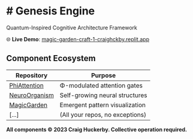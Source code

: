 # # Genesis Engine  
Quantum-Inspired Cognitive Architecture Framework  

🌐 **Live Demo**: [magic-garden-craft-1-craighckby.replit.app](https://magic-garden-craft-1-craighckby.replit.app)  

## Component Ecosystem  
| Repository               | Purpose                          |  
|--------------------------|----------------------------------|  
| [PhiAttention](link)     | Φ-modulated attention gates      |  
| [NeuroOrganism](link)    | Self-growing neural structures   |  
| [MagicGarden](link)      | Emergent pattern visualization   |  
| [...]                    | (All your repos, no exceptions)  |  

**All components © 2023 Craig Huckerby. Collective operation required.**
